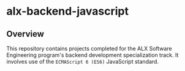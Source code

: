 # alx-backend-javascript

## Overview
This repository contains projects completed for the ALX Software Engineering program's backend development specialization track. It involves use of the `ECMAScript 6 (ES6)` JavaScript standard.